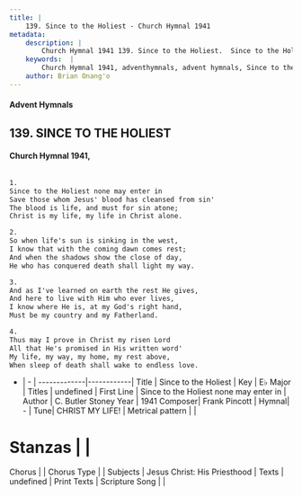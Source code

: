 ```yaml
---
title: |
    139. Since to the Holiest - Church Hymnal 1941
metadata:
    description: |
        Church Hymnal 1941 139. Since to the Holiest.  Since to the Holiest none may enter in  Save those whom Jesus' blood has cleansed from sin'  The blood is life, and must for sin atone;  Christ is my life, my life in Christ alone.  
    keywords:  |
        Church Hymnal 1941, adventhymnals, advent hymnals, Since to the Holiest, Since to the Holiest none may enter in. 
    author: Brian Onang'o
---
```


#### Advent Hymnals
## 139. SINCE TO THE HOLIEST
####  Church Hymnal 1941,

```txt

1.
Since to the Holiest none may enter in 
Save those whom Jesus' blood has cleansed from sin' 
The blood is life, and must for sin atone; 
Christ is my life, my life in Christ alone. 

2.
So when life's sun is sinking in the west, 
I know that with the coming dawn comes rest; 
And when the shadows show the close of day, 
He who has conquered death shall light my way. 

3.
And as I've learned on earth the rest He gives, 
And here to live with Him who ever lives, 
I know where He is, at my God's right hand, 
Must be my country and my Fatherland. 

4.
Thus may I prove in Christ my risen Lord 
All that He's promised in His written word' 
My life, my way, my home, my rest above, 
When sleep of death shall wake to endless love.


```

- |   -  |
-------------|------------|
Title | Since to the Holiest |
Key | E♭ Major |
Titles | undefined |
First Line | Since to the Holiest none may enter in |
Author | C. Butler Stoney
Year | 1941
Composer| Frank Pincott |
Hymnal|  - |
Tune| CHRIST MY LIFE! |
Metrical pattern | |
# Stanzas |  |
Chorus |  |
Chorus Type |  |
Subjects | Jesus Christ: His Priesthood |
Texts | undefined |
Print Texts | 
Scripture Song |  |
    
